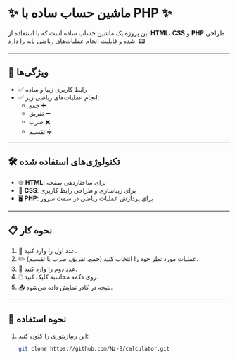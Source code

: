 # ✨ ماشین حساب ساده با PHP ✨

این پروژه یک ماشین حساب ساده است که با استفاده از **HTML**، **CSS** و **PHP** طراحی شده و قابلیت انجام عملیات‌های ریاضی پایه را دارد. 📟

---

## 🎯 ویژگی‌ها
- ✅ رابط کاربری زیبا و ساده  
- ✅ انجام عملیات‌های ریاضی زیر:  
  -  جمع ➕  
  -  تفریق ➖
  -  ضرب ✖️
  -  تقسیم ➗

---

## 🛠️ تکنولوژی‌های استفاده شده
- 🌐 **HTML**: برای ساختاردهی صفحه  
- 🎨 **CSS**: برای زیباسازی و طراحی رابط کاربری  
- 🖥️ **PHP**: برای پردازش عملیات ریاضی در سمت سرور  

---
## 📋 نحوه کار
1. 🔢 عدد اول را وارد کنید.
2. ✏️ عملیات مورد نظر خود را انتخاب کنید (جمع، تفریق، ضرب یا تقسیم).
3. 🔢 عدد دوم را وارد کنید.
4. 🖱️ روی دکمه محاسبه کلیک کنید.
5. 📤 نتیجه در کادر نمایش داده می‌شود.
---
## 🚀 نحوه استفاده
1. این ریپازیتوری را کلون کنید:  
   ```bash
   git clone https://github.com/Nz-B/calculator.git

